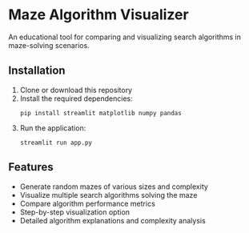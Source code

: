 # Maze Algorithm Visualizer

An educational tool for comparing and visualizing search algorithms in maze-solving scenarios.

## Installation

1. Clone or download this repository
2. Install the required dependencies:
   ```
   pip install streamlit matplotlib numpy pandas
   ```
3. Run the application:
   ```
   streamlit run app.py
   ```

## Features

- Generate random mazes of various sizes and complexity
- Visualize multiple search algorithms solving the maze
- Compare algorithm performance metrics
- Step-by-step visualization option
- Detailed algorithm explanations and complexity analysis
